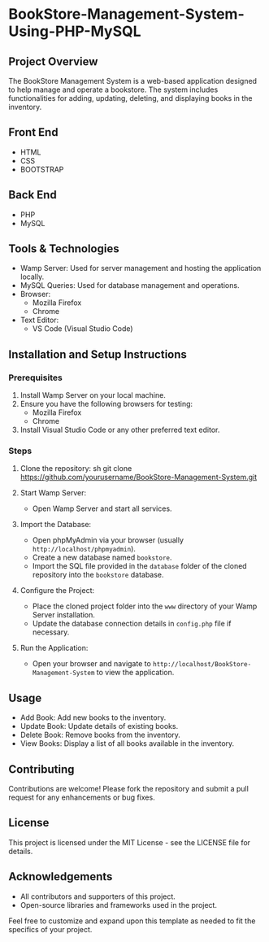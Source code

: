 # BookStore-Management-System-Using-PHP-MySQL

## Project Overview
The BookStore Management System is a web-based application designed to help manage and operate a bookstore. The system includes functionalities for adding, updating, deleting, and displaying books in the inventory. 

## Front End
- HTML
- CSS
- BOOTSTRAP

## Back End
- PHP
- MySQL

## Tools & Technologies
- Wamp Server: Used for server management and hosting the application locally.
- MySQL Queries: Used for database management and operations.
- Browser: 
  - Mozilla Firefox
  - Chrome
- Text Editor: 
  - VS Code (Visual Studio Code)

## Installation and Setup Instructions

### Prerequisites
1. Install Wamp Server on your local machine.
2. Ensure you have the following browsers for testing:
   - Mozilla Firefox
   - Chrome
3. Install Visual Studio Code or any other preferred text editor.

### Steps
1. Clone the repository:
   sh
   git clone https://github.com/yourusername/BookStore-Management-System.git
   
2. Start Wamp Server:
   - Open Wamp Server and start all services.

3. Import the Database:
   - Open phpMyAdmin via your browser (usually `http://localhost/phpmyadmin`).
   - Create a new database named `bookstore`.
   - Import the SQL file provided in the `database` folder of the cloned repository into the `bookstore` database.

4. Configure the Project:
   - Place the cloned project folder into the `www` directory of your Wamp Server installation.
   - Update the database connection details in `config.php` file if necessary.

5. Run the Application:
   - Open your browser and navigate to `http://localhost/BookStore-Management-System` to view the application.

## Usage
- Add Book: Add new books to the inventory.
- Update Book: Update details of existing books.
- Delete Book: Remove books from the inventory.
- View Books: Display a list of all books available in the inventory.

## Contributing
Contributions are welcome! Please fork the repository and submit a pull request for any enhancements or bug fixes.

## License
This project is licensed under the MIT License - see the LICENSE file for details.

## Acknowledgements
- All contributors and supporters of this project.
- Open-source libraries and frameworks used in the project.

Feel free to customize and expand upon this template as needed to fit the specifics of your project.
